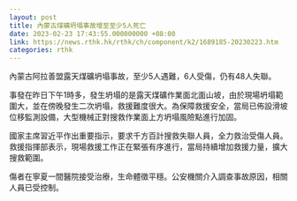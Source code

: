 ```yaml
---
layout: post
title: 內蒙古煤礦坍塌事故增至至少5人死亡
date: 2023-02-23 17:43:55.000000000 +08:00
link: https://news.rthk.hk/rthk/ch/component/k2/1689185-20230223.htm
categories: rthk
---
```


內蒙古阿拉善盟露天煤礦坍塌事故，至少5人遇難，6人受傷，仍有48人失聯。

事發在昨日下午1時多，發生坍塌的是露天煤礦作業面北面山坡，由於現場坍塌範圍大，並在傍晚發生二次坍塌，救援難度很大。為保障救援安全，當局已佈設滑坡位移監測設備，大型機械正對搜救作業面上方坍塌風險點進行加固。

國家主席習近平作出重要指示，要求千方百計搜救失聯人員，全力救治受傷人員。救援指揮部表示，現場救援工作正在緊張有序進行，當局持續增加救援力量，擴大搜救範圍。

傷者在寧夏一間醫院接受治療，生命體徵平穩。公安機關介入調查事故原因，相關人員已受控制。
